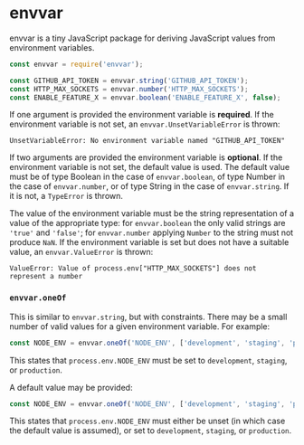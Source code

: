 # envvar

envvar is a tiny JavaScript package for deriving JavaScript values from
environment variables.

```javascript
const envvar = require('envvar');

const GITHUB_API_TOKEN = envvar.string('GITHUB_API_TOKEN');
const HTTP_MAX_SOCKETS = envvar.number('HTTP_MAX_SOCKETS');
const ENABLE_FEATURE_X = envvar.boolean('ENABLE_FEATURE_X', false);
```

If one argument is provided the environment variable is __required__. If the
environment variable is not set, an `envvar.UnsetVariableError` is thrown:

    UnsetVariableError: No environment variable named "GITHUB_API_TOKEN"

If two arguments are provided the environment variable is __optional__. If the
environment variable is not set, the default value is used. The default value
must be of type Boolean in the case of `envvar.boolean`, of type Number in the
case of `envvar.number`, or of type String in the case of `envvar.string`. If
it is not, a `TypeError` is thrown.

The value of the environment variable must be the string representation of a
value of the appropriate type: for `envvar.boolean` the only valid strings are
`'true'` and `'false'`; for `envvar.number` applying `Number` to the string
must not produce `NaN`. If the environment variable is set but does not have
a suitable value, an `envvar.ValueError` is thrown:

    ValueError: Value of process.env["HTTP_MAX_SOCKETS"] does not represent a number

### `envvar.oneOf`

This is similar to `envvar.string`, but with constraints. There may be a small
number of valid values for a given environment variable. For example:

```javascript
const NODE_ENV = envvar.oneOf('NODE_ENV', ['development', 'staging', 'production']);
```

This states that `process.env.NODE_ENV` must be set to `development`,
`staging`, or `production`.

A default value may be provided:

```javascript
const NODE_ENV = envvar.oneOf('NODE_ENV', ['development', 'staging', 'production'], 'production');
```

This states that `process.env.NODE_ENV` must either be unset (in which case the
default value is assumed), or set to `development`, `staging`, or `production`.
